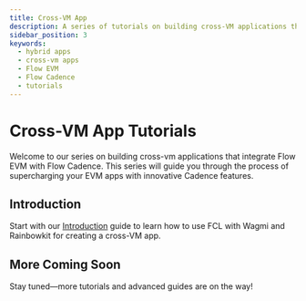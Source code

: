```yaml
---
title: Cross-VM App
description: A series of tutorials on building cross-VM applications that integrate Flow EVM with Flow Cadence.
sidebar_position: 3
keywords:
  - hybrid apps
  - cross-vm apps
  - Flow EVM
  - Flow Cadence
  - tutorials
---
```


# Cross-VM App Tutorials

Welcome to our series on building cross-vm applications that integrate Flow EVM with Flow Cadence. This series will guide you through the process of supercharging your EVM apps with innovative Cadence features.

## Introduction

Start with our [Introduction](./introduction.md) guide to learn how to use FCL with Wagmi and Rainbowkit for creating a cross-VM app.

## More Coming Soon

Stay tuned—more tutorials and advanced guides are on the way!
